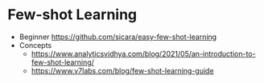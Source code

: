 # Few-shot Learning

- Beginner
https://github.com/sicara/easy-few-shot-learning
- Concepts
  - https://www.analyticsvidhya.com/blog/2021/05/an-introduction-to-few-shot-learning/
  - https://www.v7labs.com/blog/few-shot-learning-guide